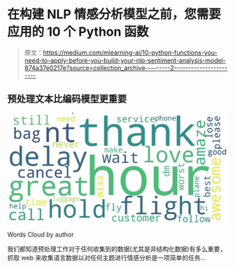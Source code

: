 # 在构建 NLP 情感分析模型之前，您需要应用的 10 个 Python 函数

> 原文：<https://medium.com/mlearning-ai/10-python-functions-you-need-to-apply-before-you-build-your-nlp-sentiment-analysis-model-874a37e0217e?source=collection_archive---------2----------------------->

## 预处理文本比编码模型更重要

![](img/a1a0d7493b1ffbd082f67fa7b9d1d056.png)

Words Cloud by author

我们都知道预处理工作对于任何收集到的数据(尤其是非结构化数据)有多么重要，抓取 web 来收集语言数据以对任何主题进行情感分析是一项简单的任务…